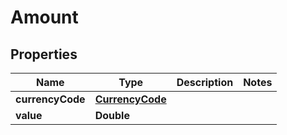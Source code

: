 # Amount

## Properties
Name | Type | Description | Notes
------------ | ------------- | ------------- | -------------
**currencyCode** | [**CurrencyCode**](CurrencyCode.md) |  | 
**value** | **Double** |  | 
